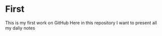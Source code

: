 # First
This is my first work on GitHub 
Here in this repository I want to present all my daliy notes 
